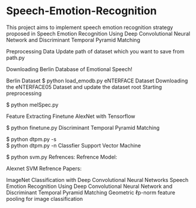 # Speech-Emotion-Recognition
This project aims to implement speech emotion recognition strategy proposed in Speech Emotion Recognition Using Deep Convolutional Neural Network and Discriminant Temporal Pyramid Matching

Preprocessing Data
Update path of dataset which you want to save from path.py

Downloading Berlin Database of Emotional Speech!

Berlin Dataset
$ python load_emodb.py
eNTERFACE Dataset
Downloading the eNTERFACE05 Dataset and update the dataset root
Starting preprocessing

$ python melSpec.py

Feature Extracting
Finetune AlexNet with Tensorflow

$ python finetune.py
Discriminant Temporal Pyramid Matching

$ python dtpm.py -s  
$ python dtpm.py -n
Classfier
Support Vector Machine

$ python svm.py
Refrences:
Refrence Model:

Alexnet
SVM
Refrence Papers:

ImageNet Classification with Deep Convolutional Neural Networks
Speech Emotion Recognition Using Deep Convolutional Neural Network and Discriminant Temporal Pyramid Matching
Geometric ℓp-norm feature pooling for image classification
